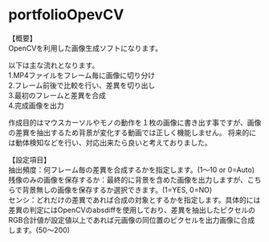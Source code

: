 # portfolioOpevCV
【概要】  
OpenCVを利用した画像生成ソフトになります。

以下は主な流れとなります。  
  1.MP4ファイルをフレーム毎に画像に切り分け  
  2.フレーム前後で比較を行い、差異を切り出し  
  3.最初のフレームと差異を合成  
  4.完成画像を出力  

作成目的はマウスカーソルやモノの動作を１枚の画像に書き出す事ですが、画像の差異を抽出するため背景が変化する動画では正しく機能しません。
将来的には動体検知などを行い、対応出来たら良いと考えておりました。

【設定項目】  
抽出頻度：何フレーム毎の差異を合成するかを指定します。(1～10 or 0=Auto)  
残像のみの画像を保存するか：最終的に背景を含めた画像を出力しますが、こちらで背景無しの画像を保存するか選択できます。(1=YES, 0=NO)  
センシ：どれだけの差異であれば合成の対象とするかを指定します。具体的には差異の判定にはOpenCVのabsdiffを使用しており、差異を抽出したピクセルのRGB合計値が設定値以上であれば元画像の同位置のピクセルを出力画像に合成します。(50～200)  
